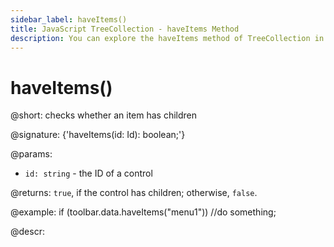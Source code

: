 ```yaml
---
sidebar_label: haveItems()
title: JavaScript TreeCollection - haveItems Method 
description: You can explore the haveItems method of TreeCollection in the documentation of the DHTMLX JavaScript UI library. Browse developer guides and API reference, try out code examples and live demos, and download a free 30-day evaluation version of DHTMLX Suite.
---
```


# haveItems()

@short: checks whether an item has children

@signature: {'haveItems(id: Id): boolean;'}

@params:
- `id: string` - the ID of a control

@returns:
`true`, if the control has children; otherwise, `false`.

@example:
if (toolbar.data.haveItems("menu1"))
    //do something;

@descr:
